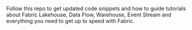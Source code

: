 Follow this repo to get updated code snippets and how to guide tutorials about Fabric Lakehouse, Data Flow, Warehouse, Event Stream and everything you need to get up to speed with Fabric.
